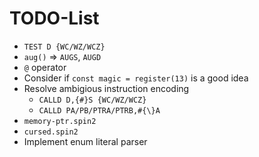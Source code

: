 # TODO-List

- `TEST D {WC/WZ/WCZ}`
- `aug()` => `AUGS`, `AUGD`
- `@` operator
- Consider if `const magic = register(13)` is a good idea
- Resolve ambigious instruction encoding
  - `CALLD D,{#}S {WC/WZ/WCZ}`
  - `CALLD PA/PB/PTRA/PTRB,#{\}A`
- `memory-ptr.spin2`
- `cursed.spin2`
- Implement enum literal parser
